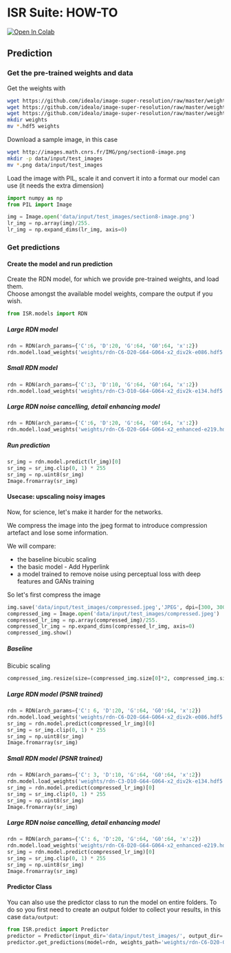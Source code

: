 # ISR Suite: HOW-TO

[![Open In Colab](https://colab.research.google.com/assets/colab-badge.svg)](https://colab.research.google.com/github/idealo/image-super-resolution/blob/master/notebooks/ISR_Prediction_Tutorial.ipynb)

## Prediction

### Get the pre-trained weights and data
Get the weights with
```bash
wget https://github.com/idealo/image-super-resolution/raw/master/weights/sample_weights/rdn-C6-D20-G64-G064-x2_enhanced-e219.hdf5
wget https://github.com/idealo/image-super-resolution/raw/master/weights/sample_weights/rdn-C6-D20-G64-G064-x2_div2k-e086.hdf5
wget https://github.com/idealo/image-super-resolution/raw/master/weights/sample_weights/rdn-C3-D10-G64-G064-x2_div2k-e134.hdf5
mkdir weights
mv *.hdf5 weights
```
Download a sample image, in this case
```bash
wget http://images.math.cnrs.fr/IMG/png/section8-image.png
mkdir -p data/input/test_images
mv *.png data/input/test_images
```

Load the image with PIL, scale it and convert it into a format our model can use (it needs the extra dimension)
```python
import numpy as np
from PIL import Image

img = Image.open('data/input/test_images/section8-image.png')
lr_img = np.array(img)/255.
lr_img = np.expand_dims(lr_img, axis=0)
```

### Get predictions

#### Create the model and run prediction
Create the RDN model, for which we provide pre-trained weights, and load them.<br>
Choose amongst the available model weights, compare the output if you wish.

```python
from ISR.models import RDN
```
##### Large RDN model

```python
rdn = RDN(arch_params={'C':6, 'D':20, 'G':64, 'G0':64, 'x':2})
rdn.model.load_weights('weights/rdn-C6-D20-G64-G064-x2_div2k-e086.hdf5')
```

##### Small RDN model

```python
rdn = RDN(arch_params={'C':3, 'D':10, 'G':64, 'G0':64, 'x':2})
rdn.model.load_weights('weights/rdn-C3-D10-G64-G064-x2_div2k-e134.hdf5')
```

##### Large RDN noise cancelling, detail enhancing model

```python
rdn = RDN(arch_params={'C':6, 'D':20, 'G':64, 'G0':64, 'x':2})
rdn.model.load_weights('weights/rdn-C6-D20-G64-G064-x2_enhanced-e219.hdf5')
```

##### Run prediction

```python
sr_img = rdn.model.predict(lr_img)[0]
sr_img = sr_img.clip(0, 1) * 255
sr_img = np.uint8(sr_img)
Image.fromarray(sr_img)
```

#### Usecase: upscaling noisy images

Now, for science, let's make it harder for the networks.

We compress the image into the jpeg format to introduce compression artefact and lose some information.

We will compare:

- the baseline bicubic scaling
- the basic model - Add Hyperlink
- a model trained to remove noise using perceptual loss with deep features and GANs training

So let's first  compress the image


```python
img.save('data/input/test_images/compressed.jpeg','JPEG', dpi=[300, 300], quality=50)
compressed_img = Image.open('data/input/test_images/compressed.jpeg')
compressed_lr_img = np.array(compressed_img)/255.
compressed_lr_img = np.expand_dims(compressed_lr_img, axis=0)
compressed_img.show()
```

##### Baseline
Bicubic scaling
```python
compressed_img.resize(size=(compressed_img.size[0]*2, compressed_img.size[1]*2), resample=Image.BICUBIC)
```

##### Large RDN model (PSNR trained)

```python
rdn = RDN(arch_params={'C': 6, 'D':20, 'G':64, 'G0':64, 'x':2})
rdn.model.load_weights('weights/rdn-C6-D20-G64-G064-x2_div2k-e086.hdf5')
sr_img = rdn.model.predict(compressed_lr_img)[0]
sr_img = sr_img.clip(0, 1) * 255
sr_img = np.uint8(sr_img)
Image.fromarray(sr_img)
```

##### Small RDN model  (PSNR trained)

```python
rdn = RDN(arch_params={'C': 3, 'D':10, 'G':64, 'G0':64, 'x':2})
rdn.model.load_weights('weights/rdn-C3-D10-G64-G064-x2_div2k-e134.hdf5')
sr_img = rdn.model.predict(compressed_lr_img)[0]
sr_img = sr_img.clip(0, 1) * 255
sr_img = np.uint8(sr_img)
Image.fromarray(sr_img)
```

##### Large RDN noise cancelling, detail enhancing model

```python
rdn = RDN(arch_params={'C': 6, 'D':20, 'G':64, 'G0':64, 'x':2})
rdn.model.load_weights('weights/rdn-C6-D20-G64-G064-x2_enhanced-e219.hdf5')
sr_img = rdn.model.predict(compressed_lr_img)[0]
sr_img = sr_img.clip(0, 1) * 255
sr_img = np.uint8(sr_img)
Image.fromarray(sr_img)
```

#### Predictor Class
You can also use the predictor class to run the model on entire folders.  To do so you first need to create an output folder to collect your results, in this case `data/output`:

```python
from ISR.predict import Predictor
predictor = Predictor(input_dir='data/input/test_images/', output_dir='data/output')
predictor.get_predictions(model=rdn, weights_path='weights/rdn-C6-D20-G64-G064-x2_enhanced-e219.hdf5')
```
